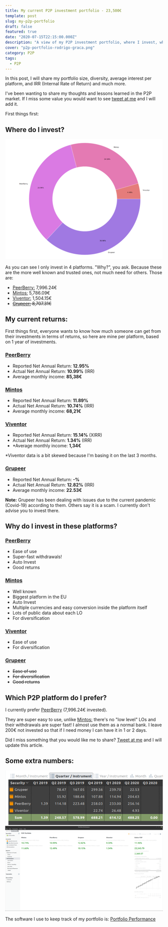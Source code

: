 ```yaml
---
title: My current P2P investment portfolio - 23,500€
template: post
slug: my-p2p-portfolio
draft: false
featured: true
date: "2020-07-15T22:15:00.000Z"
description: "A view of my P2P investment portfolio, where I invest, why, and the returns"
cover: "p2p-portfolio-rodrigo-graca.png"
category: P2P
tags:
  - P2P
---
```


In this post, I will share my portfolio size, diversity, average interest per platform, and IRR (Internal Rate of Return) and much more.

I've been wanting to share my thoughts and lessons learned in the P2P market. If I miss some value you would want to see [tweet at me](https://twitter.com/rodrigograca31) and I will add it.

First things first:

## Where do I invest?

<!-- [![P2P Portfolio - Rodrigo Graça](./p2p-portfolio-rodrigo-graca.png)](./p2p-portfolio-rodrigo-graca.png) -->

![P2P Portfolio - Rodrigo Graça](./p2p-portfolio-rodrigo-graca.png)

As you can see I only invest in 4 platforms. "Why?", you ask.
Because these are the more well known and trusted ones, not much need for others.
Those are:

- [PeerBerry:](https://peerberry.com/ref/GZZQ89/) 7,996.24€
- [Mintos:](https://www.mintos.com/en/l/ref/114BY3) 5,786.09€
- [Viventor:](https://www.viventor.com/?ref=FM6324) 1,504.15€
- ~~[Grupeer:](https://www.grupeer.com/) 8,707.31€~~

## My current returns:

First things first, everyone wants to know how much someone can get from their investments in terms of returns, so here are mine per platform, based on 1 year of investments.

### [PeerBerry](https://peerberry.com/ref/GZZQ89/)

- Reported Net Annual Return: **12.95%**
- Actual Net Annual Return: **10.99%** (IRR)
- Average monthly income: **85,38€**

### [Mintos](https://www.mintos.com/en/l/ref/114BY3)

- Reported Net Annual Return: **11.89%**
- Actual Net Annual Return: **10.74%** (IRR)
- Average monthly income: **68,21€**

### [Viventor](https://www.viventor.com/?ref=FM6324)

- Reported Net Annual Return: **15.14%** (XIRR)
- Actual Net Annual Return: **1.34%** (IRR)
- \*Average monthly income: **1,34€**

\*Viventor data is a bit skewed because I'm basing it on the last 3 months.

### [Grupeer](https://www.grupeer.com/)

- Reported Net Annual Return: **-%**
- Actual Net Annual Return: **12.82%** (IRR)
- Average monthly income: **22.53€**

**Note:** Grupeer has been dealing with issues due to the current pandemic (Covid-19) according to them. Others say it is a scam.
I currently don't advise you to invest there.

## Why do I invest in these platforms?

### [PeerBerry](https://peerberry.com/ref/GZZQ89/)

- Ease of use
- Super-fast withdrawals!
- Auto Invest
- Good returns

### [Mintos](https://www.mintos.com/en/l/ref/114BY3)

- Well known
- Biggest platform in the EU
- Auto Invest
- Multiple currencies and easy conversion inside the platform itself
- Lots of public data about each LO
- For diversification

### [Viventor](https://www.viventor.com/?ref=FM6324)

- Ease of use
- For diversification

### [Grupeer](https://www.grupeer.com/)

- ~~Ease of use~~
- ~~For diversification~~
- ~~Good returns~~

## Which P2P platform do I prefer?

I currently prefer [PeerBerry](https://peerberry.com/ref/GZZQ89/) (7,996.24€ invested).

They are super easy to use, unlike [Mintos:](https://www.mintos.com/en/l/ref/114BY3) there's no "low level" LOs and their withdrawals are super fast! I almost use them as a normal bank. I leave 200€ not invested so that if I need money I can have it in 1 or 2 days.

Did I miss something that you would like me to share? [Tweet at me](https://twitter.com/rodrigograca31) and I will update this article.

## Some extra numbers:

![Quarters 2019-2020](./quarters.png)
![Portfolio Performance - Performance](./portfolio-performance.png)

The software I use to keep track of my portfolio is: [Portfolio Performance](https://www.portfolio-performance.info/)
